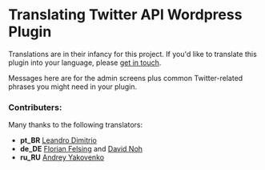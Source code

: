 # Translating Twitter API Wordpress Plugin

Translations are in their infancy for this project. 
If you'd like to translate this plugin into your language, please [get in touch](https://twitter.com/timwhitlock).

Messages here are for the admin screens plus common Twitter-related phrases you might need in your plugin.


### Contributers:

Many thanks to the following translators:

* **pt_BR** [Leandro Dimitrio](http://wordpress.org/support/profile/leandrodimitrio)
* **de_DE** [Florian Felsing](https://twitter.com/FlorianFelsing) and [David Noh](http://wordpress.org/support/profile/david_noh)
* **ru_RU** [Andrey Yakovenko](https://twitter.com/YakovenkoAndrey)